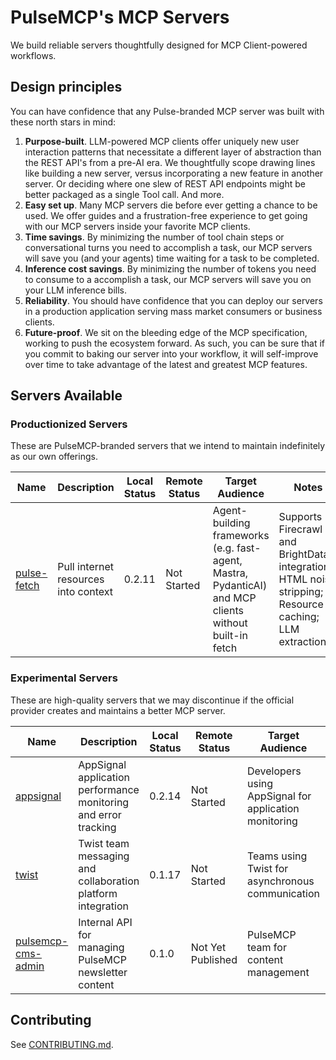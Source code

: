 # PulseMCP's MCP Servers

We build reliable servers thoughtfully designed for MCP Client-powered workflows.

## Design principles

You can have confidence that any Pulse-branded MCP server was built with these north stars in mind:

1. **Purpose-built**. LLM-powered MCP clients offer uniquely new user interaction patterns that necessitate a different layer of abstraction than the REST API's from a pre-AI era. We thoughtfully scope drawing lines like building a new server, versus incorporating a new feature in another server. Or deciding where one slew of REST API endpoints might be better packaged as a single Tool call. And more.
2. **Easy set up**. Many MCP servers die before ever getting a chance to be used. We offer guides and a frustration-free experience to get going with our MCP servers inside your favorite MCP clients.
3. **Time savings**. By minimizing the number of tool chain steps or conversational turns you need to accomplish a task, our MCP servers will save you (and your agents) time waiting for a task to be completed.
4. **Inference cost savings**. By minimizing the number of tokens you need to consume to a accomplish a task, our MCP servers will save you on your LLM inference bills.
5. **Reliability**. You should have confidence that you can deploy our servers in a production application serving mass market consumers or business clients.
6. **Future-proof**. We sit on the bleeding edge of the MCP specification, working to push the ecosystem forward. As such, you can be sure that if you commit to baking our server into your workflow, it will self-improve over time to take advantage of the latest and greatest MCP features.

## Servers Available

### Productionized Servers

These are PulseMCP-branded servers that we intend to maintain indefinitely as our own offerings.

| Name                                         | Description                          | Local Status | Remote Status | Target Audience                                                                                        | Notes                                                                                                  |
| -------------------------------------------- | ------------------------------------ | ------------ | ------------- | ------------------------------------------------------------------------------------------------------ | ------------------------------------------------------------------------------------------------------ |
| [pulse-fetch](./productionized/pulse-fetch/) | Pull internet resources into context | 0.2.11       | Not Started   | Agent-building frameworks (e.g. fast-agent, Mastra, PydanticAI) and MCP clients without built-in fetch | Supports Firecrawl and BrightData integrations; HTML noise stripping; Resource caching; LLM extraction |

### Experimental Servers

These are high-quality servers that we may discontinue if the official provider creates and maintains a better MCP server.

| Name                                                     | Description                                                     | Local Status | Remote Status     | Target Audience                                       | Notes                                                                |
| -------------------------------------------------------- | --------------------------------------------------------------- | ------------ | ----------------- | ----------------------------------------------------- | -------------------------------------------------------------------- |
| [appsignal](./experimental/appsignal/)                   | AppSignal application performance monitoring and error tracking | 0.2.14       | Not Started       | Developers using AppSignal for application monitoring | Requires AppSignal API key; NOT officially affiliated with AppSignal |
| [twist](./experimental/twist/)                           | Twist team messaging and collaboration platform integration     | 0.1.17       | Not Started       | Teams using Twist for asynchronous communication      | Requires Twist API bearer token and workspace ID                     |
| [pulsemcp-cms-admin](./experimental/pulsemcp-cms-admin/) | Internal API for managing PulseMCP newsletter content           | 0.1.0        | Not Yet Published | PulseMCP team for content management                  | Requires PULSEMCP_ADMIN_API_KEY; Internal use only                   |

## Contributing

See [CONTRIBUTING.md](./CONTRIBUTING.md).
